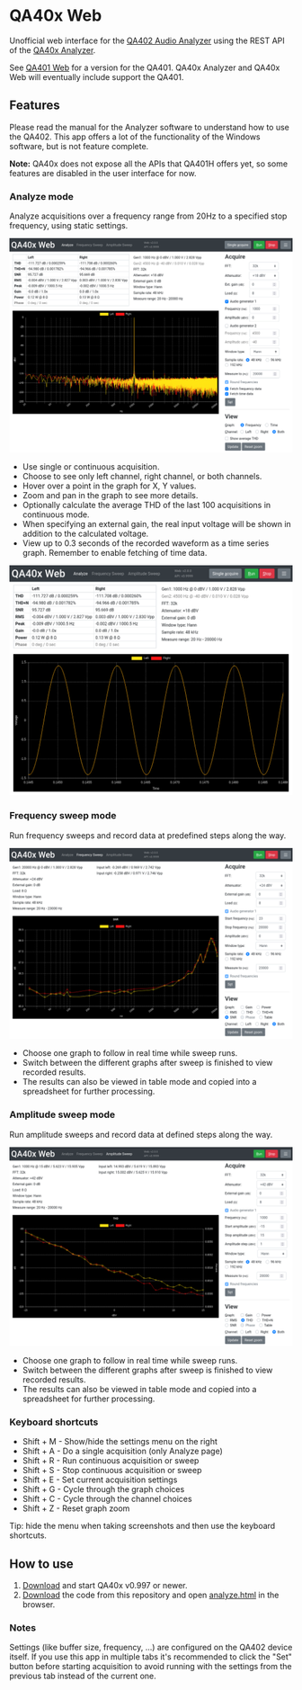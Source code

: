# QA40x Web

Unofficial web interface for the [QA402 Audio Analyzer](https://quantasylum.com/collections/frontpage/products/qa402-audio-analyzer) using the REST API of the [QA40x Analyzer](https://github.com/QuantAsylum/QA402).

See [QA401 Web](https://github.com/blurpy/qa401w) for a version for the QA401. QA40x Analyzer and QA40x Web will eventually include support the QA401.


## Features

Please read the manual for the Analyzer software to understand how to use the QA402. This app offers a lot of the functionality of the Windows software, but is not feature complete.

**Note:** QA40x does not expose all the APIs that QA401H offers yet, so some features are disabled in the user interface for now.  


### Analyze mode

Analyze acquisitions over a frequency range from 20Hz to a specified stop frequency, using static settings.

![Screenshot of frequency analysis](img/qa401w-analyze-frequency.png)

* Use single or continuous acquisition.
* Choose to see only left channel, right channel, or both channels.
* Hover over a point in the graph for X, Y values.
* Zoom and pan in the graph to see more details.
* Optionally calculate the average THD of the last 100 acquisitions in continuous mode.
* When specifying an external gain, the real input voltage will be shown in addition to the calculated voltage.
* View up to 0.3 seconds of the recorded waveform as a time series graph. Remember to enable fetching of time data.
 
![Screenshot of time series analysis](img/qa401w-analyze-time.png)


### Frequency sweep mode

Run frequency sweeps and record data at predefined steps along the way.

![Screenshot of frequency sweep mode](img/qa401w-sweep-frequency.png)

* Choose one graph to follow in real time while sweep runs.
* Switch between the different graphs after sweep is finished to view recorded results.
* The results can also be viewed in table mode and copied into a spreadsheet for further processing.


### Amplitude sweep mode

Run amplitude sweeps and record data at defined steps along the way.

![Screenshot of amplitude sweep mode](img/qa401w-sweep-amplitude.png)

* Choose one graph to follow in real time while sweep runs.
* Switch between the different graphs after sweep is finished to view recorded results.
* The results can also be viewed in table mode and copied into a spreadsheet for further processing.


### Keyboard shortcuts

* Shift + M - Show/hide the settings menu on the right
* Shift + A - Do a single acquisition (only Analyze page)
* Shift + R - Run continuous acquisition or sweep
* Shift + S - Stop continuous acquisition or sweep
* Shift + E - Set current acquisition settings
* Shift + G - Cycle through the graph choices
* Shift + C - Cycle through the channel choices
* Shift + Z - Reset graph zoom

Tip: hide the menu when taking screenshots and then use the keyboard shortcuts.


## How to use

1. [Download](https://github.com/QuantAsylum/QA402/releases) and start QA40x v0.997 or newer.
2. [Download](https://github.com/blurpy/qa40xw/releases) the code from this repository and open [analyze.html](analyze.html) in the browser.


### Notes

Settings (like buffer size, frequency, ...) are configured on the QA402 device itself. If you use this app in multiple tabs it's recommended to click the "Set" button before starting acquisition to avoid running with the settings from the previous tab instead of the current one.
